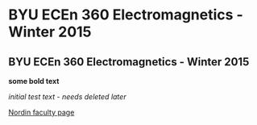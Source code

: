 BYU ECEn 360 Electromagnetics - Winter 2015
===========

BYU ECEn 360 Electromagnetics - Winter 2015
-----------

**some bold text**

*initial test text - needs deleted later*

[Nordin faculty page](http://www.ee.byu.edu/faculty/nordin/)
